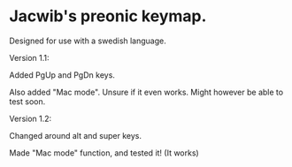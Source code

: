 # Jacwib's preonic keymap.

Designed for use with a swedish language.

Version 1.1:

Added PgUp and PgDn keys.

Also added "Mac mode". Unsure if it even works. Might however be able to test soon.

Version 1.2:

Changed around alt and super keys.

Made "Mac mode" function, and tested it! (It works)
